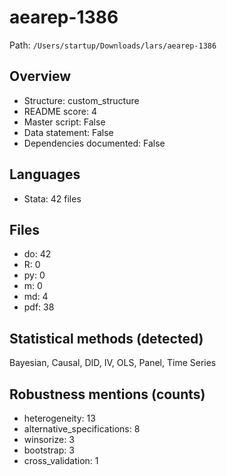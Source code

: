 # aearep-1386

Path: `/Users/startup/Downloads/lars/aearep-1386`

## Overview
- Structure: custom_structure
- README score: 4
- Master script: False
- Data statement: False
- Dependencies documented: False

## Languages
- Stata: 42 files

## Files
- do: 42
- R: 0
- py: 0
- m: 0
- md: 4
- pdf: 38

## Statistical methods (detected)
Bayesian, Causal, DID, IV, OLS, Panel, Time Series

## Robustness mentions (counts)
- heterogeneity: 13
- alternative_specifications: 8
- winsorize: 3
- bootstrap: 3
- cross_validation: 1